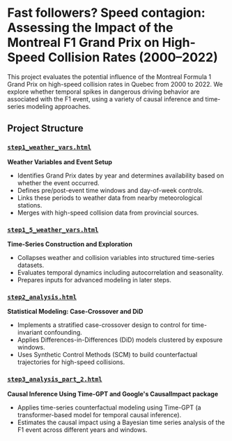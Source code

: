 # Fast followers? Speed contagion: Assessing the Impact of the Montreal F1 Grand Prix on High-Speed Collision Rates (2000–2022)

This project evaluates the potential influence of the Montreal Formula 1 Grand Prix on high-speed collision rates in Quebec from 2000 to 2022. We explore whether temporal spikes in dangerous driving behavior are associated with the F1 event, using a variety of causal inference and time-series modeling approaches.

## Project Structure

### [`step1_weather_vars.html`](./step1_weather_vars.html)

**Weather Variables and Event Setup**

* Identifies Grand Prix dates by year and determines availability based on whether the event occurred.
* Defines pre/post-event time windows and day-of-week controls.
* Links these periods to weather data from nearby meteorological stations.
* Merges with high-speed collision data from provincial sources.

### [`step1_5_weather_vars.html`](./step1_5_weather_vars.html)

**Time-Series Construction and Exploration**

* Collapses weather and collision variables into structured time-series datasets.
* Evaluates temporal dynamics including autocorrelation and seasonality.
* Prepares inputs for advanced modeling in later steps.

### [`step2_analysis.html`](./step2_analysis.html)

**Statistical Modeling: Case-Crossover and DiD**

* Implements a stratified case-crossover design to control for time-invariant confounding.
* Applies Differences-in-Differences (DiD) models clustered by exposure windows.
* Uses Synthetic Control Methods (SCM) to build counterfactual trajectories for high-speed collisions.

### [`step3_analysis_part_2.html`](./step3_analysis_part_2.html)

**Causal Inference Using Time-GPT and Google's CausalImpact package**

* Applies time-series counterfactual modeling using Time-GPT (a transformer-based model for temporal causal inference).
* Estimates the causal impact using a Bayesian time series analysis of the F1 event across different years and windows.
